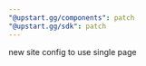 ```yaml
---
"@upstart.gg/components": patch
"@upstart.gg/sdk": patch
---
```


new site config to use single page
